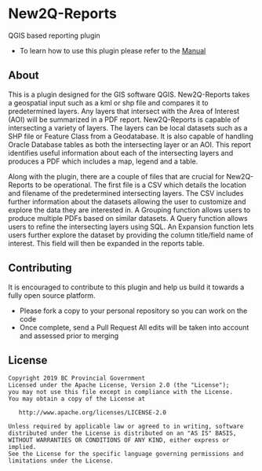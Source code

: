 # New2Q-Reports
QGIS based reporting plugin
* To learn how to use this plugin please refer to the [Manual]( https://github.com/bcgov/new2Q-reports/tree/master/Manual)

## About
This is a plugin designed for the GIS software QGIS. New2Q-Reports takes a geospatial input such as a kml or shp file and compares it to predetermined layers. Any layers that intersect with the Area of Interest (AOI) will be summarized in a PDF report. New2Q-Reports is capable of intersecting a variety of layers. The layers can be local datasets such as a SHP file or Feature Class from a Geodatabase. It is also capable of handling Oracle Database tables as both the intersecting layer or an AOI.  This report identifies useful information about each of the intersecting layers and produces a PDF which includes a map, legend and a table. 

Along with the plugin, there are a couple of files that are crucial for New2Q-Reports to be operational. The first file is a CSV which details the location and filename of the predetermined intersecting layers. The CSV includes further information about the datasets allowing the user to customize and explore the data they are interested in. A Grouping function allows users to produce multiple PDFs based on similar datasets. A Query function allows users to refine the intersecting layers using SQL. An Expansion function lets users further explore the dataset by providing the column title/field name of interest. This field will then be expanded in the reports table. 

## Contributing
It is encouraged to contribute to this plugin and help us build it towards a fully open source platform. 
* Please fork a copy to your personal repository so you can work on the code
* Once complete, send a Pull Request 
All edits will be taken into account and assessed prior to merging 

## License
    Copyright 2019 BC Provincial Government
    Licensed under the Apache License, Version 2.0 (the "License");
    you may not use this file except in compliance with the License.
    You may obtain a copy of the License at

       http://www.apache.org/licenses/LICENSE-2.0

    Unless required by applicable law or agreed to in writing, software
    distributed under the License is distributed on an "AS IS" BASIS,
    WITHOUT WARRANTIES OR CONDITIONS OF ANY KIND, either express or implied.
    See the License for the specific language governing permissions and
    limitations under the License.
